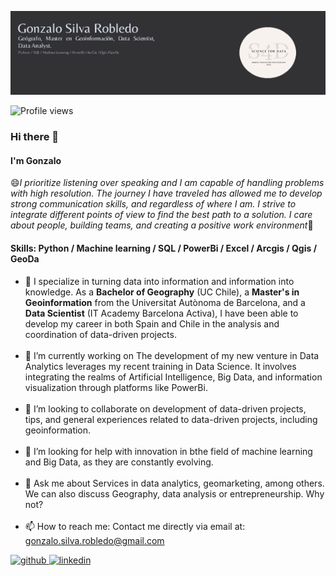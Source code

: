 ![Tarjeta GitHub](https://raw.githubusercontent.com/Gonzasilva2022/imagenes/main/tarjeta_github.png)



![Profile views](https://komarev.com/ghpvc/?username=Gonzasilva2022
)


### Hi there 👋
#### I'm Gonzalo<br>

😄*I prioritize listening over speaking and I am capable of handling problems with high resolution. The journey I have traveled has allowed me to develop strong communication skills, and regardless of where I am. I strive to integrate different points of view to find the best path to a solution. I care about people, building teams, and creating a positive work environment*🚀

#### Skills: Python / Machine learning / SQL / PowerBi / Excel / Arcgis / Qgis / GeoDa

- 🌱  I specialize in turning data into information and information into knowledge. As a **Bachelor of Geography** (UC Chile), a **Master's in Geoinformation** from the Universitat Autònoma de Barcelona, and a **Data Scientist** (IT Academy Barcelona Activa), I have been able to develop my career in both Spain and Chile in the analysis and coordination of data-driven projects.<br><br>
- 🔭 I’m currently working on The development of my new venture in Data Analytics leverages my recent training in Data Science. It involves integrating the realms of Artificial Intelligence, Big Data, and information visualization through platforms like PowerBi.<br><br>
- 👯 I’m looking to collaborate on development of data-driven projects, tips, and general experiences related to data-driven projects, including geoinformation.<br><br>
- 🤔 I’m looking for help with innovation in bthe field of machine learning and Big Data, as they are constantly evolving.<br><br>
- 💬 Ask me about Services in data analytics, geomarketing, among others. We can also discuss Geography, data analysis or entrepreneurship. Why not?<br><br>
- 📫 How to reach me: Contact me directly via email at:<br>gonzalo.silva.robledo@gmail.com

<a href="https://github.com/Gonzasilva2022">
  <img src="https://cdn.jsdelivr.net/npm/simple-icons@3.0.1/icons/github.svg" alt="github" height="40">
</a>

<a href="https://www.linkedin.com/in/gonzasilva/">
  <img src="https://cdn.jsdelivr.net/npm/simple-icons@3.0.1/icons/linkedin.svg" alt="linkedin" height="40">
</a>
  




